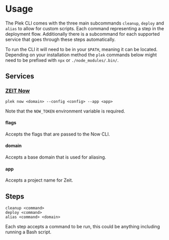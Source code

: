 # Usage
The Plek CLI comes with the three main subcommands `cleanup`, `deploy` and `alias` to allow for custom scripts. Each command representing a step in the deployment flow. Additionally there is a subcommand for each supported service that goes through these steps automatically.

To run the CLI it will need to be in your `$PATH`, meaning it can be located. Depending on your installation method the `plek` commands below might need to be prefixed with `npx` or `./node_modules/.bin/`.

## Services
### [ZEIT Now](https://zeit.co/now)
`plek now <domain> --config <config> --app <app>`

Note that the `NOW_TOKEN` environment variable is required.

#### flags
Accepts the flags that are passed to the Now CLI.

#### domain
Accepts a base domain that is used for aliasing.

#### app
Accepts a project name for Zeit.

## Steps
```
cleanup <command>
deploy <command>
alias <command> <domain>
```
Each step accepts a command to be run, this could be anything including running a Bash script.
